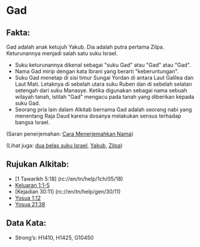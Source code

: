 # Gad

## Fakta:  

Gad adalah anak ketujuh Yakub. Dia adalah putra pertama Zilpa. Keturunannya menjadi salah satu suku Israel. 

* Suku keturunannya dikenal sebagai "suku Gad" atau "Gad" atau "Gad".
* Nama Gad mirip dengan kata Ibrani yang berarti "keberuntungan".
* Suku Gad menetap di sisi timur Sungai Yordan di antara Laut Galilea dan Laut Mati. Letaknya di sebelah utara suku Ruben dan di sebelah selatan setengah dari suku Manasye. Ketika digunakan sebagai nama sebuah wilayah tanah, istilah "Gad" mengacu pada tanah yang diberikan kepada suku Gad.
* Seorang pria lain dalam Alkitab bernama Gad adalah seorang nabi yang menentang Raja Daud karena dosanya melakukan sensus terhadap bangsa Israel. 

(Saran penerjemahan: [Cara Menerjemahkan Nama](rc://en/ta/man/translate/translate-names)) 

(Lihat juga: [dua belas suku Israel](../lainnya/12tribesofisrael.md), [Yakub](../names/jacob.md), [Zilpa](../names/zilpa.md)) 

## Rujukan Alkitab:

* [1 Tawarikh 5:18] (rc://en/tn/help/1ch/05/18)
* [Keluaran 1:1-5](rc://en/tn/help/exo/01/01)
* [Kejadian 30:11] (rc://en/tn/help/gen/30/11)
* [Yosua 1:12](rc://en/tn/help/jos/01/12)
* [Yosua 21:38](rc://en/tn/help/jos/21/38) 

## Data Kata:

* Strong’s: H1410, H1425, G10450
